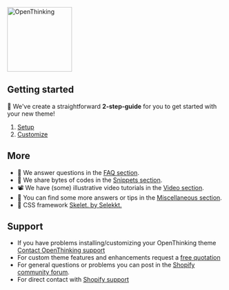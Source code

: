<img src="https://i1.wp.com/raw.githubusercontent.com/openxthinking/docsy/master/docs/_media/logo.png?h=200" height="150" alt="OpenThinking" loading="lazy">


## Getting started

🚀 We've create a straightforward __2-step-guide__ for you to get started with your new theme!

1. [Setup](setup)
1. [Customize](custom)


## More

- 🎯 We answer questions in the [FAQ section](faq).
- 📗 We share bytes of codes in the [Snippets section](snippets).
- 📽 We have (some) illustrative video tutorials in the [Video section](video).
- 🎰 You can find some more answers or tips in the [Miscellaneous section](misc).
- 🐲 CSS framework [Skelet. by Selekkt.](https://selekkt.dk/skelet/v3/?ref=openthinking)


## Support

- If you have problems installing/customizing your OpenThinking theme [Contact OpenThinking support](https://openthinking.net/support/)
- For custom theme features and enhancements request a [free quotation](https://openthinking.net/help/contact/)
- For general questions or problems you can post in the [Shopify community forum](https://community.shopify.com/?ref=openthinking1).
- For direct contact with [Shopify support](https://help.shopify.com/en/questions#/login)